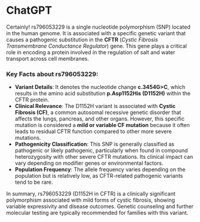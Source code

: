 # ChatGPT

Certainly! rs796053229 is a single nucleotide polymorphism (SNP) located in the human genome. It is associated with a specific genetic variant that causes a pathogenic substitution in the **CFTR** (*Cystic Fibrosis Transmembrane Conductance Regulator*) gene. This gene plays a critical role in encoding a protein involved in the regulation of salt and water transport across cell membranes.

### Key Facts about rs796053229:
- **Variant Details**: It denotes the nucleotide change **c.3454G>C**, which results in the amino acid substitution **p.Asp1152His (D1152H)** within the CFTR protein.
- **Clinical Relevance**: The D1152H variant is associated with **Cystic Fibrosis (CF)**, a common autosomal recessive genetic disorder that affects the lungs, pancreas, and other organs. However, this specific mutation is considered a **mild or variable CF mutation** because it often leads to residual CFTR function compared to other more severe mutations.
- **Pathogenicity Classification**: This SNP is generally classified as pathogenic or likely pathogenic, particularly when found in compound heterozygosity with other severe CFTR mutations. Its clinical impact can vary depending on modifier genes or environmental factors.
- **Population Frequency**: The allele frequency varies depending on the population but is relatively low, as CFTR-related pathogenic variants tend to be rare.

In summary, rs796053229 (D1152H in CFTR) is a clinically significant polymorphism associated with mild forms of cystic fibrosis, showing variable expressivity and disease outcomes. Genetic counseling and further molecular testing are typically recommended for families with this variant.